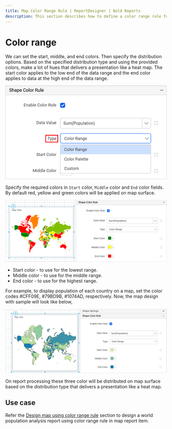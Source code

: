 ```yaml
---
title: Map Color Range Rule | ReportDesigner | Bold Reports
description: This section describes how to define a color range rule for Map Report Item with the Bold Report Designer.
---
```


# Color range

We can set the start, middle, and end colors. Then specify the distribution options. Based on the specified distribution type and using the provided colors, make a lot of hues that delivers a presentation like a heat map. The start color applies to the low end of the data range and the end color applies to data at the high end of the data range.

![Map color rule types](/static/assets/on-premise/images/report-designer/report-items/map/shape-color-rule/types.png)

Specify the required colors in `Start` color, `Middle` color and `End` color fields. By default red, yellow and green colors will be applied on map surface.

![Map color rule types](/static/assets/on-premise/images/report-designer/report-items/map/shape-color-rule/color-range-type.png)

* Start color - to use for the lowest range.
* Middle color - to use for the middle range.
* End color - to use for the highest range.

For example, to display population of each country on a map, set the color codes #CFF09E, #79BD9B, #1074AD, respectively. Now, the map design with sample will look like below,

![Map color rule types](/static/assets/on-premise/images/report-designer/report-items/map/shape-color-rule/color-range-demo.png)

On report processing these three color will be distributed on map surface based on the distribution type that delivers a presentation like a heat map.

## Use case

Refer the [Design map using color range rule](/report-designer/report-items/map/use-case/design-map-using-color-range-rule/) section to design a world population analysis report using color range rule in map report item.